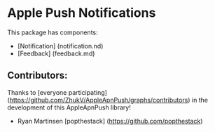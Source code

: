 Apple Push Notifications
========================

This package has components:

* [Notification] (notification.nd)
* [Feedback] (feedback.md)

Contributors:
-------------

Thanks to [everyone participating] (https://github.com/ZhukV/AppleApnPush/graphs/contributors) in the development of this AppleApnPush library!

* Ryan Martinsen [popthestack] (https://github.com/popthestack)